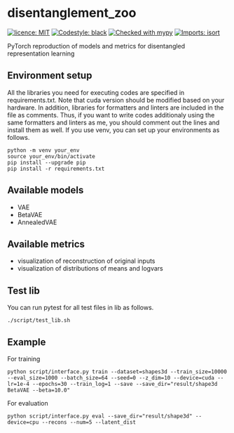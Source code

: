 # disentanglement_zoo
[![licence: MIT](https://black.readthedocs.io/en/stable/_static/license.svg)](https://github.com/masahiro-negishi/disentanglement_zoo/blob/main/LICENSE)
[![Codestyle: black](https://img.shields.io/badge/code%20style-black-000000.svg)](https://github.com/psf/black)
[![Checked with mypy](https://www.mypy-lang.org/static/mypy_badge.svg)](https://mypy-lang.org/)
[![Imports: isort](https://img.shields.io/badge/%20imports-isort-%231674b1?style=flat&labelColor=ef8336)](https://pycqa.github.io/isort/)

PyTorch reproduction of models and metrics for disentangled representation learning

## Environment setup
All the libraries you need for executing codes are specified in requirements.txt. Note that cuda version should be modified based on your hardware. In addition, libraries for formatters and linters are included in the file as comments. Thus, if you want to write codes additionaly using the same formatters and linters as me, you should comment out the lines and install them as well. If you use venv, you can set up your environments as follows.
```
python -m venv your_env
source your_env/bin/activate
pip install --upgrade pip
pip install -r requirements.txt
```

## Available models
- VAE
- BetaVAE
- AnnealedVAE

## Available metrics
- visualization of reconstruction of original inputs
- visualization of distributions of means and logvars

## Test lib
You can run pytest for all test files in lib as follows.
```
./script/test_lib.sh
```

## Example
For training
```
python script/interface.py train --dataset=shapes3d --train_size=10000 --eval_size=1000 --batch_size=64 --seed=0 --z_dim=10 --device=cuda --lr=1e-4 --epochs=30 --train_log=1 --save --save_dir="result/shape3d BetaVAE --beta=10.0"
```

For evaluation
```
python script/interface.py eval --save_dir="result/shape3d" --device=cpu --recons --num=5 --latent_dist
```